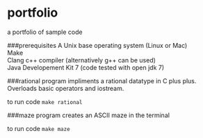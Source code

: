 portfolio
=========

a portfolio of sample code

###prerequisites
A Unix base operating system (Linux or Mac)<br>
Make<br>
Clang c++ compiler (alternatively g++ can be used)<br>
Java Developement Kit 7 (code tested with open jdk 7)

###rational program
impliments a rational datatype in C plus plus.<br>
Overloads basic operators and iostream.

to run code <code>make rational</code>

###maze program
creates an ASCII maze in the terminal

to run code <code>make maze</code>
